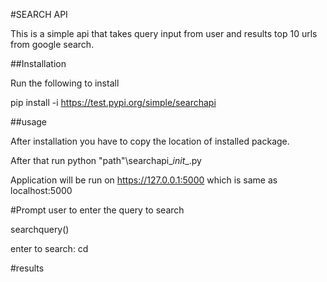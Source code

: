 #SEARCH API


This is a simple api that takes query input from user and results top 10 urls from google search.


##Installation


Run the following to install


pip install -i https://test.pypi.org/simple/searchapi


##usage 


After installation you have to copy the location of installed package.


After that run python "path"\searchapi\__init__.py


Application will be run on https://127.0.0.1:5000 which is same as localhost:5000


#Prompt user to enter the query to search


searchquery()


enter to search:
cd

#results

